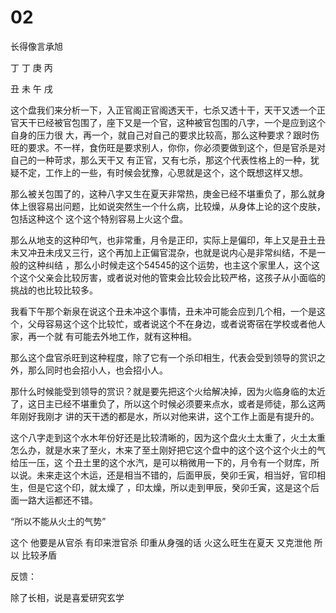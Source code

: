 # 02

长得像言承旭

丁 丁 庚 丙

丑 未 午 戌




这个盘我们来分析一下，入正官阁正官阁透天干，七杀又透十干，天干又透一个正官天干已经被官包围了，座下又是一个官，这种被官包围的八字，一个是应到这个自身的压力很
大，再一个，就自己对自己的要求比较高，那么这种要求？跟时伤旺的要求。不一样，食伤旺是要求别人，你你，你必须要做到这个，但是官杀是对自己的一种苛求，那么天干又
有正官，又有七杀，那这个代表性格上的一种，犹疑不定，工作上的一些，有时候会犹豫，心思就是这个，这个既想这样又想。

那么被关包围了的，这种八字又生在夏天非常热，庚金已经不堪重负了，那么就身体上很容易出问题，比如说突然生一个什么病，比较燥，从身体上论的这个皮肤，包括这种这个
这个这个特别容易上火这个盘。

那么从地支的这种印气，也非常重，月令是正印，实际上是偏印，年上又是丑土丑未又冲丑未戌又三行，这个再加上正偏官混杂，也就是说内心是非常纠结，不是一般的这种纠结
，那么小时候走这个54545的这个运势，也主这个家里人，这个这个这个父亲会比较厉害，或者说对他的管束会比较会比较严格，这孩子从小面临的挑战的也比较比较多。

我看下午那个新泉在说这个丑未冲这个事情，丑未冲可能会应到几个相，一个是这个，父母容易这个这个比较忙，或者说这个不在身边，或者说寄宿在学校或者他人家，再一个就
有可能去外地工作，就有这种相。

那么这个盘官杀旺到这种程度，除了它有一个杀印相生，代表会受到领导的赏识之外，那么同时也会招小人，也会招小人。

那什么时候能受到领导的赏识？就是要先把这个火给解决掉，因为火临身临的太近了，这日主已经不堪重负了，所以这个时候必须要来点水，或者是师徒，那么这两年刚好我刚才
讲的天干透的都是水，所以对他来讲，这个工作上面是有提升的。

这个八字走到这个水木年份好还是比较清晰的，因为这个盘火土太重了，火土太重怎么办，就是水来了至火，木来了至土刚好把它这个盘中的这个这个这个火土的气给压一压，这
个丑土里的这个水汽，是可以稍微用一下的，月令有一个财库，所以说。未来走这个木运，还是相当不错的，后面甲辰，癸卯壬寅，相当好，官印相生，但是它这个印，就太燥了
，印太燥，所以走到甲辰，癸卯壬寅，这是这个后面一路大运都还不错。


“所以不能从火土的气势”

这个 他要是从官杀 有印来泄官杀 印重从身强的话 火这么旺生在夏天 又克泄他 所以 比较矛盾



反馈：

除了长相，说是喜爱研究玄学
